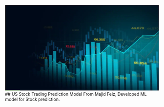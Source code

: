 <img src="images/Stock_Pred.png">
## US Stock Trading Prediction Model
From Majid Feiz, Developed ML model for Stock prediction.
